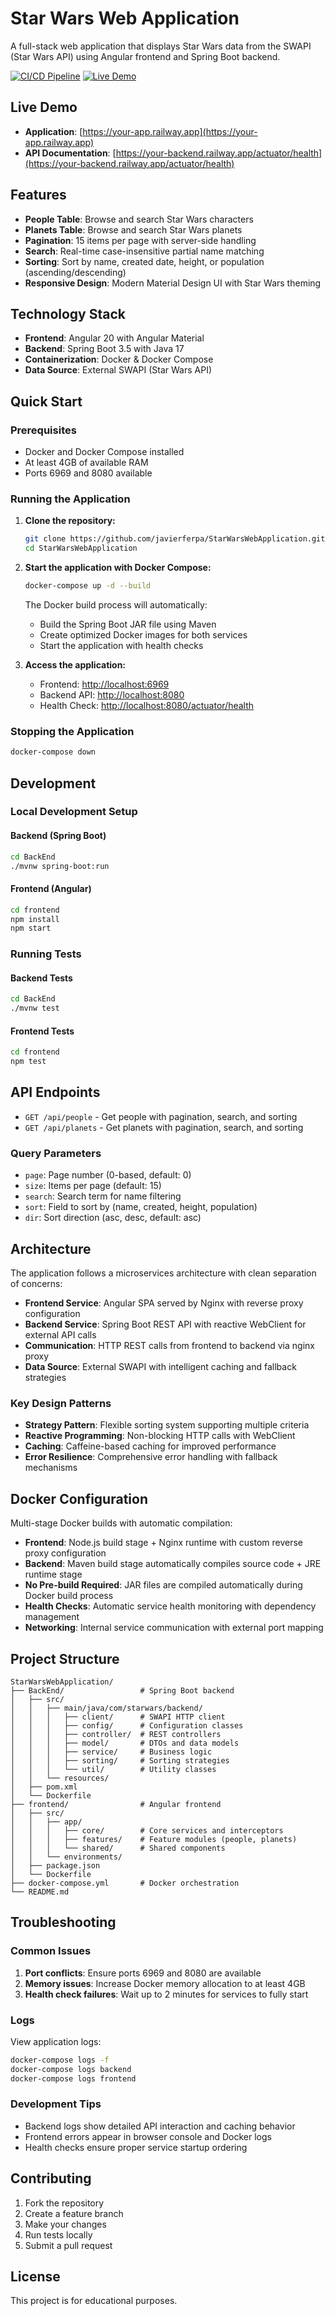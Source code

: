 # Star Wars Web Application

A full-stack web application that displays Star Wars data from the SWAPI (Star Wars API) using Angular frontend and Spring Boot backend.

[![CI/CD Pipeline](https://github.com/javierferpa/StarWarsWebApplication/actions/workflows/ci-cd.yml/badge.svg)](https://github.com/javierferpa/StarWarsWebApplication/actions/workflows/ci-cd.yml)
[![Live Demo](https://img.shields.io/badge/demo-live-brightgreen)](https://your-app.railway.app)

## Live Demo
- **Application**: [https://your-app.railway.app](https://your-app.railway.app)
- **API Documentation**: [https://your-backend.railway.app/actuator/health](https://your-backend.railway.app/actuator/health)

## Features

- **People Table**: Browse and search Star Wars characters
- **Planets Table**: Browse and search Star Wars planets
- **Pagination**: 15 items per page with server-side handling
- **Search**: Real-time case-insensitive partial name matching
- **Sorting**: Sort by name, created date, height, or population (ascending/descending)
- **Responsive Design**: Modern Material Design UI with Star Wars theming

## Technology Stack

- **Frontend**: Angular 20 with Angular Material
- **Backend**: Spring Boot 3.5 with Java 17
- **Containerization**: Docker & Docker Compose
- **Data Source**: External SWAPI (Star Wars API)

## Quick Start

### Prerequisites

- Docker and Docker Compose installed
- At least 4GB of available RAM
- Ports 6969 and 8080 available

### Running the Application

1. **Clone the repository:**
   ```bash
   git clone https://github.com/javierferpa/StarWarsWebApplication.git
   cd StarWarsWebApplication
   ```

2. **Start the application with Docker Compose:**
   ```bash
   docker-compose up -d --build
   ```
   
   The Docker build process will automatically:
   - Build the Spring Boot JAR file using Maven
   - Create optimized Docker images for both services
   - Start the application with health checks

3. **Access the application:**
   - Frontend: [http://localhost:6969](http://localhost:6969)
   - Backend API: [http://localhost:8080](http://localhost:8080)
   - Health Check: [http://localhost:8080/actuator/health](http://localhost:8080/actuator/health)

### Stopping the Application

```bash
docker-compose down
```

## Development

### Local Development Setup

#### Backend (Spring Boot)
```bash
cd BackEnd
./mvnw spring-boot:run
```

#### Frontend (Angular)
```bash
cd frontend
npm install
npm start
```

### Running Tests

#### Backend Tests
```bash
cd BackEnd
./mvnw test
```

#### Frontend Tests
```bash
cd frontend
npm test
```

## API Endpoints

- `GET /api/people` - Get people with pagination, search, and sorting
- `GET /api/planets` - Get planets with pagination, search, and sorting

### Query Parameters
- `page`: Page number (0-based, default: 0)
- `size`: Items per page (default: 15)
- `search`: Search term for name filtering
- `sort`: Field to sort by (name, created, height, population)
- `dir`: Sort direction (asc, desc, default: asc)

## Architecture

The application follows a microservices architecture with clean separation of concerns:

- **Frontend Service**: Angular SPA served by Nginx with reverse proxy configuration
- **Backend Service**: Spring Boot REST API with reactive WebClient for external API calls
- **Communication**: HTTP REST calls from frontend to backend via nginx proxy
- **Data Source**: External SWAPI with intelligent caching and fallback strategies

### Key Design Patterns

- **Strategy Pattern**: Flexible sorting system supporting multiple criteria
- **Reactive Programming**: Non-blocking HTTP calls with WebClient
- **Caching**: Caffeine-based caching for improved performance
- **Error Resilience**: Comprehensive error handling with fallback mechanisms

## Docker Configuration

Multi-stage Docker builds with automatic compilation:

- **Frontend**: Node.js build stage + Nginx runtime with custom reverse proxy configuration
- **Backend**: Maven build stage automatically compiles source code + JRE runtime stage
- **No Pre-build Required**: JAR files are compiled automatically during Docker build process
- **Health Checks**: Automatic service health monitoring with dependency management
- **Networking**: Internal service communication with external port mapping

## Project Structure

```
StarWarsWebApplication/
├── BackEnd/                 # Spring Boot backend
│   ├── src/
│   │   ├── main/java/com/starwars/backend/
│   │   │   ├── client/      # SWAPI HTTP client
│   │   │   ├── config/      # Configuration classes
│   │   │   ├── controller/  # REST controllers
│   │   │   ├── model/       # DTOs and data models
│   │   │   ├── service/     # Business logic
│   │   │   ├── sorting/     # Sorting strategies
│   │   │   └── util/        # Utility classes
│   │   └── resources/
│   ├── pom.xml
│   └── Dockerfile
├── frontend/                # Angular frontend
│   ├── src/
│   │   ├── app/
│   │   │   ├── core/        # Core services and interceptors
│   │   │   ├── features/    # Feature modules (people, planets)
│   │   │   └── shared/      # Shared components
│   │   └── environments/
│   ├── package.json
│   └── Dockerfile
├── docker-compose.yml       # Docker orchestration
└── README.md
```

## Troubleshooting

### Common Issues

1. **Port conflicts**: Ensure ports 6969 and 8080 are available
2. **Memory issues**: Increase Docker memory allocation to at least 4GB
3. **Health check failures**: Wait up to 2 minutes for services to fully start

### Logs

View application logs:
```bash
docker-compose logs -f
docker-compose logs backend
docker-compose logs frontend
```

### Development Tips

- Backend logs show detailed API interaction and caching behavior
- Frontend errors appear in browser console and Docker logs
- Health checks ensure proper service startup ordering

## Contributing

1. Fork the repository
2. Create a feature branch
3. Make your changes
4. Run tests locally
5. Submit a pull request

## License

This project is for educational purposes.